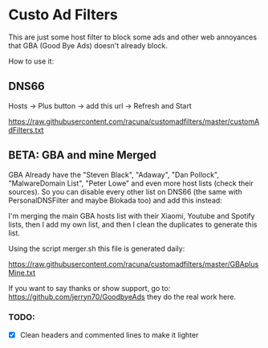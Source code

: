 # Custo Ad Filters
This are just some host filter to block some ads and other web annoyances that GBA (Good Bye Ads) doesn't already block.

How to use it:

## DNS66

Hosts -> Plus button -> add this url -> Refresh and Start

https://raw.githubusercontent.com/racuna/customadfilters/master/customAdFilters.txt

## BETA: GBA and mine Merged

GBA Already have the "Steven Black", "Adaway", "Dan Pollock", "MalwareDomain List", "Peter Lowe" and even more host lists (check their sources). So you can disable every other list on DNS66 (the same with PersonalDNSFilter and maybe Blokada too) and add this instead:

I'm merging the main GBA hosts list with their Xiaomi, Youtube and Spotify lists, then I add my own list, and then I clean the duplicates to generate this list.

Using the script merger.sh this file is generated daily:

https://raw.githubusercontent.com/racuna/customadfilters/master/GBAplusMine.txt

If you want to say thanks or show support, go to: https://github.com/jerryn70/GoodbyeAds
they do the real work here.

### TODO:

- [x] Clean headers and commented lines to make it lighter 
